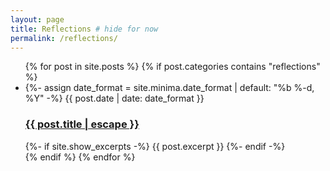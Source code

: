 ```yaml
---
layout: page
title: Reflections # hide for now
permalink: /reflections/
---
```


<ul class="post-list">
  {% for post in site.posts %}
    {% if post.categories contains "reflections" %}
      <li>
        {%- assign date_format = site.minima.date_format | default: "%b %-d, %Y" -%}
        <span class="post-meta">{{ post.date | date: date_format }}</span>
        <h3>
          <a class="post-link" href="{{ post.url | relative_url }}">
            {{ post.title | escape }}
          </a>
        </h3>
        {%- if site.show_excerpts -%}
          {{ post.excerpt }}
        {%- endif -%}
      </li>
    {% endif %}
  {% endfor %}
</ul>